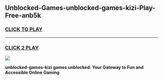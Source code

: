 
## Unblocked-Games-unblocked-games-kizi-Play-Free-anb5k
<h3>
<a href="https://premium76.site?title=unblocked-games-kizi&ref=10A">CLICK TO PLAY</a></h3>
<hr>

<h3>
<a href="https://premium76.site?title=unblocked-games-kizi&ref=10A">CLICK 2 PLAY</a>
  
</h3>

<a href="https://premium76.site?title=unblocked-games-kizi&ref=10A"><img src="https://clearcache.store/games.png"></a>


**unblocked-games-kizi games unblocked: Your Gateway to Fun and Accessible Online Gaming**
